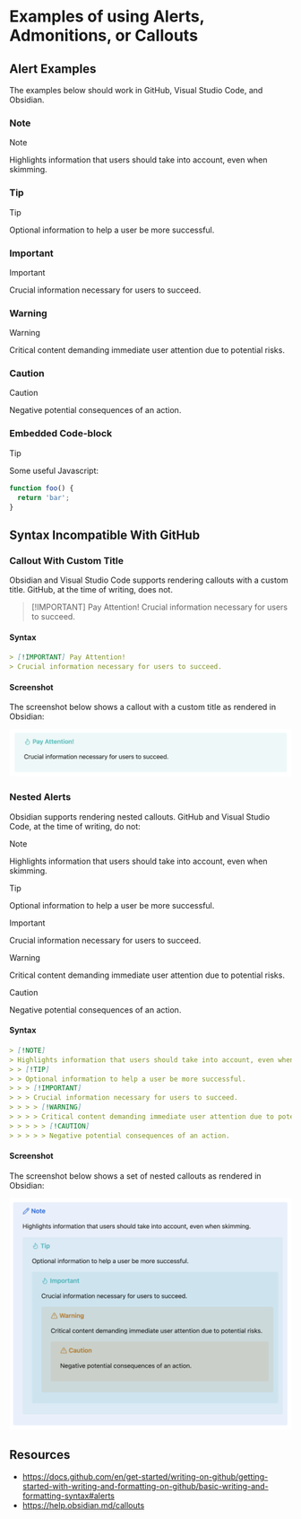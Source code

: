 # Examples of using Alerts, Admonitions, or Callouts

## Alert Examples

The examples below should work in GitHub, Visual Studio Code, and Obsidian.

### Note

> [!NOTE]  
> Highlights information that users should take into account, even when skimming.

### Tip

> [!TIP]
> Optional information to help a user be more successful.

### Important

> [!IMPORTANT]  
> Crucial information necessary for users to succeed.

### Warning

> [!WARNING]  
> Critical content demanding immediate user attention due to potential risks.

### Caution

> [!CAUTION]
> Negative potential consequences of an action.

### Embedded Code-block

> [!TIP]
> Some useful Javascript:
>
> ```js
> function foo() {
>   return 'bar';  
> }
> ```

## Syntax Incompatible With GitHub

### Callout With Custom Title

Obsidian and Visual Studio Code supports rendering callouts with a custom title.
GitHub, at the time of writing, does not.

> [!IMPORTANT] Pay Attention!
> Crucial information necessary for users to succeed.

#### Syntax

```markdown
> [!IMPORTANT] Pay Attention!
> Crucial information necessary for users to succeed.
```

#### Screenshot

The screenshot below shows a callout with a custom title as rendered in Obsidian:

![example of an alert with a custom title as rendered in Obsidian](./assets/custom-title-alert.png)

### Nested Alerts

Obsidian supports rendering nested callouts. GitHub and Visual Studio Code, at the time of writing, do not:

> [!NOTE]  
> Highlights information that users should take into account, even when skimming.
> > [!TIP]
> > Optional information to help a user be more successful.
> > > [!IMPORTANT]  
> > > Crucial information necessary for users to succeed.
> > > > [!WARNING]  
> > > > Critical content demanding immediate user attention due to potential risks.
> > > > > [!CAUTION]
> > > > > Negative potential consequences of an action.

#### Syntax

```markdown
> [!NOTE]  
> Highlights information that users should take into account, even when skimming.
> > [!TIP]
> > Optional information to help a user be more successful.
> > > [!IMPORTANT]  
> > > Crucial information necessary for users to succeed.
> > > > [!WARNING]  
> > > > Critical content demanding immediate user attention due to potential risks.
> > > > > [!CAUTION]
> > > > > Negative potential consequences of an action.
```

#### Screenshot

The screenshot below shows a set of nested callouts as rendered in Obsidian:

![example of nested alerts rendered in Obsidian](./assets/nested-alerts.png)

## Resources

- <https://docs.github.com/en/get-started/writing-on-github/getting-started-with-writing-and-formatting-on-github/basic-writing-and-formatting-syntax#alerts>
- <https://help.obsidian.md/callouts>
